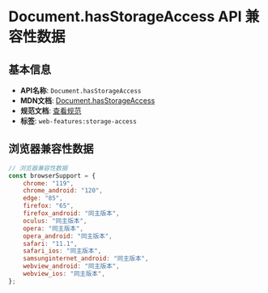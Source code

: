 # Document.hasStorageAccess API 兼容性数据

## 基本信息

- **API名称**: `Document.hasStorageAccess`
- **MDN文档**: [Document.hasStorageAccess](https://developer.mozilla.org/docs/Web/API/Document/hasStorageAccess)
- **规范文档**: [查看规范](https://privacycg.github.io/storage-access/#dom-document-hasstorageaccess)
- **标签**: `web-features:storage-access`

## 浏览器兼容性数据

```javascript
// 浏览器兼容性数据
const browserSupport = {
    chrome: "119",
    chrome_android: "120",
    edge: "85",
    firefox: "65",
    firefox_android: "同主版本",
    oculus: "同主版本",
    opera: "同主版本",
    opera_android: "同主版本",
    safari: "11.1",
    safari_ios: "同主版本",
    samsunginternet_android: "同主版本",
    webview_android: "同主版本",
    webview_ios: "同主版本",
};

```

